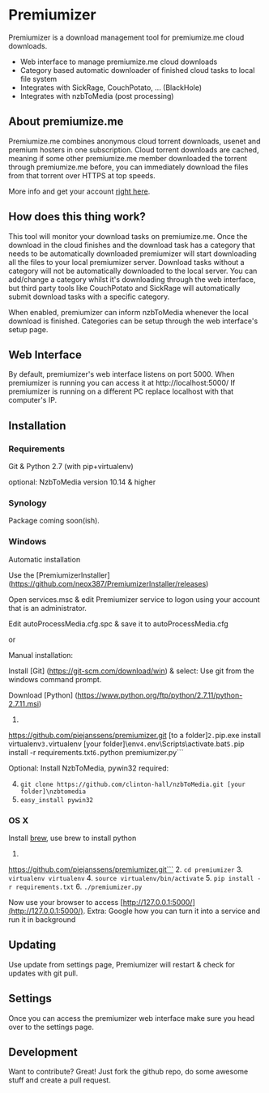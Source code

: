 # Premiumizer

Premiumizer is a download management tool for premiumize.me cloud downloads.

  - Web interface to manage premiumize.me cloud downloads
  - Category based automatic downloader of finished cloud tasks to local file system
  - Integrates with SickRage, CouchPotato, ... (BlackHole)
  - Integrates with nzbToMedia (post processing)

## About premiumize.me
Premiumize.me combines anonymous cloud torrent downloads, usenet and premium hosters in one subscription. Cloud torrent downloads are cached, meaning if some other premiumize.me member downloaded the torrent through premiumize.me before, you can immediately download the files from that torrent over HTTPS at top speeds.

More info and get your account [right here](https://www.premiumize.me/ref/198754075).

## How does this thing work?
This tool will monitor your download tasks on premiumize.me.
Once the download in the cloud finishes and the download task has a category that needs to be automatically downloaded premiumizer will start downloading all the files to your local premiumizer server. Download tasks without a category will not be automatically downloaded to the local server. 
You can add/change a category whilst it's downloading through the web interface, but third party tools like CouchPotato and SickRage will automatically submit download tasks with a specific category. 

When enabled, premiumizer can inform nzbToMedia whenever the local download is finished.
Categories can be setup through the web interface's setup page.

## Web Interface
By default, premiumizer's web interface listens on port 5000.
When premiumizer is running you can access it at http://localhost:5000/ 
If premiumizer is running on a different PC replace localhost with that computer's IP.

## Installation

### Requirements
Git & Python 2.7 (with pip+virtualenv)

optional: NzbToMedia version 10.14 & higher


### Synology
Package coming soon(ish).

### Windows
Automatic installation

Use the [PremiumizerInstaller] (https://github.com/neox387/PremiumizerInstaller/releases)

Open services.msc & edit Premiumizer service to logon using your account that is an administrator.

Edit autoProcessMedia.cfg.spc & save it to autoProcessMedia.cfg

or

Manual installation:

Install [Git] (https://git-scm.com/download/win) &  select: Use git from the windows command prompt.

Download [Python] (https://www.python.org/ftp/python/2.7.11/python-2.7.11.msi)

1. ```git clone
https://github.com/piejanssens/premiumizer.git [to a folder]```
2. ```pip.exe install virtualenv```
3. ```virtualenv [your folder]\env```
4. ```env\Scripts\activate.bat```
5. ```pip install -r requirements.txt```
6. ```python premiumizer.py```

Optional:
Install NzbToMedia, pywin32 required:

4. ```git clone https://github.com/clinton-hall/nzbToMedia.git [your folder]\nzbtomedia```
5. ```easy_install pywin32```


### OS X
Install [brew](http://brew.sh/), use brew to install python

1. ```git clone
https://github.com/piejanssens/premiumizer.git```
2. ```cd premiumizer```
3. ```virtualenv virtualenv```
4. ```source virtualenv/bin/activate```
5. ```pip install -r requirements.txt```
6. ```./premiumizer.py```

Now use your browser to access [http://127.0.0.1:5000/](http://127.0.0.1:5000/).
Extra: Google how you can turn it into a service and run it in background

## Updating
Use update from settings page, Premiumizer will restart & check for updates with git pull.


## Settings
Once you can access the premiumizer web interface make sure you head over to the settings page.

## Development
Want to contribute? Great!
Just fork the github repo, do some awesome stuff and create a pull request.
